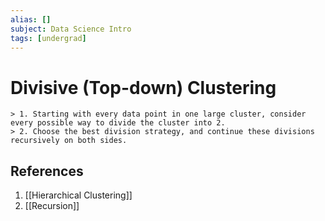 ```yaml
---
alias: []
subject: Data Science Intro
tags: [undergrad]
---
```

# Divisive (Top-down) Clustering

```ad-info
> 1. Starting with every data point in one large cluster, consider every possible way to divide the cluster into 2.
> 2. Choose the best division strategy, and continue these divisions recursively on both sides.
```

## References
1. [[Hierarchical Clustering]]
2. [[Recursion]]